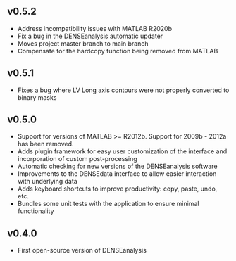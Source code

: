 ## v0.5.2
- Address incompatibility issues with MATLAB R2020b
- Fix a bug in the DENSEanalysis automatic updater
- Moves project master branch to main branch
- Compensate for the hardcopy function being removed from MATLAB

## v0.5.1
- Fixes a bug where LV Long axis contours were not properly converted to binary masks

## v0.5.0
- Support for versions of MATLAB >= R2012b. Support for 2009b - 2012a has
  been removed.
- Adds plugin framework for easy user customization of the interface and
  incorporation of custom post-processing
- Automatic checking for new versions of the DENSEanalysis software
- Improvements to the DENSEdata interface to allow easier interaction
  with underlying data
- Adds keyboard shortcuts to improve productivity: copy, paste, undo, etc.
- Bundles some unit tests with the application to ensure minimal functionality

## v0.4.0
- First open-source version of DENSEanalysis

